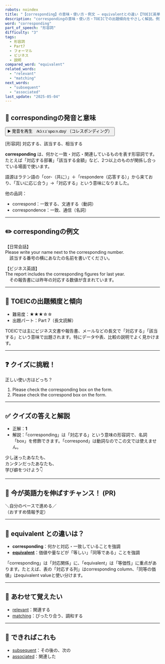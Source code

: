 ```yaml
---
robots: noindex
title: "【corresponding】の意味・使い方・例文 ― equivalentとの違い【TOEIC英単語】"
description: "correspondingの意味・使い方・TOEICでの出題傾向をやさしく解説。例文・クイズ付きでequivalentとの違いもわかりやすく学べます。"
word: "corresponding"
part_of_speech: "形容詞"
difficulty: "3"
tags:
  - 形容詞
  - Part7
  - フォーマル
  - ビジネス
  - 説明
compared_word: "equivalent"
related_words:
  - "relevant"
  - "matching"
next_words:
  - "subsequent"
  - "associated"
last_update: "2025-05-04"
---
```


## 🔰 correspondingの発音と意味

<button class="play-audio" onclick="playTTS('corresponding')">
  <span class="play-audio-main">
    ▶️ 発音を再生　/kɔ̀ːr.ɪˈspɑːn.dɪŋ/
  </span>
  <span class="play-audio-sub">
    （コレスポンディング）
  </span>
</button>

[形容詞] 対応する、該当する、相当する

**corresponding** は、何かと一致・対応・関連しているものを表す形容詞です。  
たとえば「対応する部署」「該当する金額」など、2つ以上のものが関係し合っている場面で使います。

語源はラテン語の「cor-（共に）」＋「respondere（応答する）」から来ており、「互いに応じ合う」→「対応する」という意味になりました。

他の品詞：  
- correspond：一致する、文通する（動詞）
- correspondence：一致、通信（名詞）

---

## ✏️ correspondingの例文

【日常会話】  
Please write your name next to the corresponding number.  
　該当する番号の横にあなたの名前を書いてください。

【ビジネス英語】  
The report includes the corresponding figures for last year.  
　その報告書には昨年の対応する数値が含まれています。

---

## 🎯 TOEICの出題頻度と傾向

- 難易度：★★★☆☆
- 出題パート：Part 7（長文読解）

TOEICでは主にビジネス文書や報告書、メールなどの長文で「対応する」「該当する」という意味で出題されます。特にデータや表、比較の説明でよく見かけます。

---

## ❓ クイズに挑戦！

正しい使い方はどっち？

1. Please check the corresponding box on the form.  
2. Please check the correspond box on the form.

---

## ✅ クイズの答えと解説

- 正解：**1**
- 解説：「corresponding」は「対応する」という意味の形容詞で、名詞「box」を修飾できます。「correspond」は動詞なのでこの文では使えません。

少し迷ったあなたも、  
カンタンだったあなたも、  
学び癖をつけよう👇️

---

## 🚀 今が英語力を伸ばすチャンス！ (PR)

<div class="info-center">
＼自分のペースで進める／<br>  
（おすすめ情報予定）
</div>

---

## 🤔  equivalent との違いは？

- **corresponding**：何かと対応・一致していることを強調
- **[equivalent](/word/equivalent)**：価値や量などが「等しい」「同等である」ことを強調

「corresponding」は「対応関係」に、「equivalent」は「等価性」に重点があります。たとえば、表の「対応する列」はcorresponding column、「同等の価値」はequivalent valueと使い分けます。

---

## 🧩 あわせて覚えたい

- [relevant](/word/relevant)：関連する
- [matching](/word/matching)：ぴったり合う、調和する

---

## 📖 できればこれも

- [subsequent](/word/subsequent)：その後の、次の
- [associated](/word/associated)：関連した

<!-- cvid: aid28_bid43 -->
